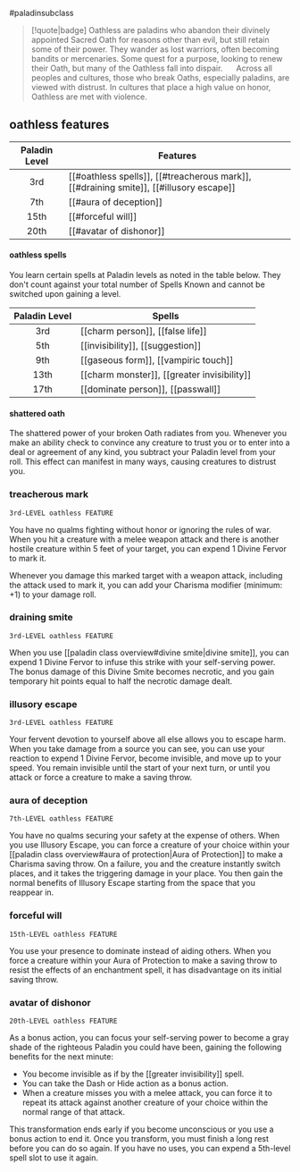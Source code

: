 #paladinsubclass

> [!quote|badge] 
> Oathless are paladins who abandon their divinely appointed Sacred Oath for reasons other than evil, but still retain some of their power. They wander as lost warriors, often becoming bandits or mercenaries. Some quest for a purpose, looking to renew their Oath, but many of the Oathless fall into dispair.
> $\quad$ 
> Across all peoples and cultures, those who break Oaths, especially paladins, are viewed with distrust. In cultures that place a high value on honor, Oathless are met with violence.
## oathless features
| **Paladin Level** | **Features**                                                                           |
| :---------------: | -------------------------------------------------------------------------------------- |
|        3rd        | [[#oathless spells]], [[#treacherous mark]], [[#draining smite]], [[#illusory escape]] |
|        7th        | [[#aura of deception]]                                                                 |
|       15th        | [[#forceful will]]                                                                     |
|       20th        | [[#avatar of dishonor]]                                                                |
#### oathless spells
You learn certain spells at Paladin levels as noted in the table below. They don't count against your total number of Spells Known and cannot be switched upon gaining a level.

| **Paladin Level** | **Spells**                                  |
| :---------------: | ------------------------------------------- |
|        3rd        | [[charm person]], [[false life]]            |
|        5th        | [[invisibility]], [[suggestion]]            |
|        9th        | [[gaseous form]], [[vampiric touch]]        |
|       13th        | [[charm monster]], [[greater invisibility]] |
|       17th        | [[dominate person]], [[passwall]]           |
#### shattered oath
The shattered power of your broken Oath radiates from you. Whenever you make an ability check to convince any creature to trust you or to enter into a deal or agreement of any kind, you subtract your Paladin level from your roll. This effect can manifest in many ways, causing creatures to distrust you.
### treacherous mark
`3rd-LEVEL oathless FEATURE`

You have no qualms fighting without honor or ignoring the rules of war. When you hit a creature with a melee weapon attack and there is another hostile creature within 5 feet of your target, you can expend 1 Divine Fervor to mark it.

Whenever you damage this marked target with a weapon attack, including the attack used to mark it, you can add your Charisma modifier (minimum: +1) to your damage roll.
### draining smite
`3rd-LEVEL oathless FEATURE`

When you use [[paladin class overview#divine smite|divine smite]], you can expend 1 Divine Fervor to infuse this strike with your self-serving power. The bonus damage of this Divine Smite becomes necrotic, and you gain temporary hit points equal to half the necrotic damage dealt.
### illusory escape
`3rd-LEVEL oathless FEATURE`

Your fervent devotion to yourself above all else allows you to escape harm. When you take damage from a source you can see, you can use your reaction to expend 1 Divine Fervor, become invisible, and move up to your speed. You remain invisible until the start of your next turn, or until you attack or force a creature to make a saving throw.
### aura of deception
`7th-LEVEL oathless FEATURE`

You have no qualms securing your safety at the expense of others. When you use Illusory Escape, you can force a creature of your choice within your [[paladin class overview#aura of protection|Aura of Protection]] to make a Charisma saving throw. On a failure, you and the creature instantly switch places, and it takes the triggering damage in your place. You then gain the normal benefits of Illusory Escape starting from the space that you reappear in.
### forceful will
`15th-LEVEL oathless FEATURE`

You use your presence to dominate instead of aiding others. When you force a creature within your Aura of Protection to make a saving throw to resist the effects of an enchantment spell, it has disadvantage on its initial saving throw.
### avatar of dishonor
`20th-LEVEL oathless FEATURE`

As a bonus action, you can focus your self-serving power to become a gray shade of the righteous Paladin you could have been, gaining the following benefits for the next minute:
- You become invisible as if by the [[greater invisibility]] spell.
- You can take the Dash or Hide action as a bonus action.
- When a creature misses you with a melee attack, you can force it to repeat its attack against another creature of your choice within the normal range of that attack.

This transformation ends early if you become unconscious or you use a bonus action to end it. Once you transform, you must finish a long rest before you can do so again. If you have no uses, you can expend a 5th-level spell slot to use it again.
